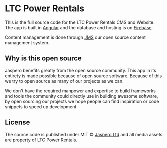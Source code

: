 # LTC Power Rentals

This is the full source code for the LTC Power Rentals CMS and Website.
The app is built in [Angular](https://github.com/angular) and the database and hosting is on [Firebase](https://firebase.google.com/). 

Content management is done through [JMS](https://github.com/Jaspero/jms) our open source content management system. 

## Why is this open source 

Jaspero benefits greatly from the open source community. This app in its entirety is made possible because of open source software. Because of this we try to open source as many of our projects as we can. 

We don't have the required manpower and expertise to build frameworks and tools the community could directly use in building awesome software, by open sourcing our projects we hope people can find inspiration or code snippets to speed up development. 

## License 

The source code is published under MIT © [Jaspero Ltd](mailto:info@jaspero.co) and all media assets are property of LTC Power Rentals.
